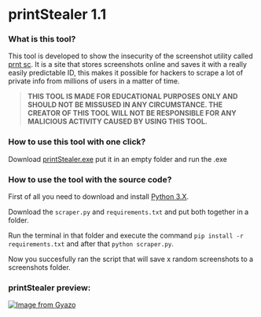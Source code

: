 # printStealer 1.1

### What is this tool?

This tool is developed to show the insecurity of the screenshot utility called [prnt sc](https://prnt.sc/). It is a site that stores screenshots online and saves it with a really easily predictable ID, this makes it possible for hackers to scrape a lot of private info from millions of users in a matter of time.

> **THIS TOOL IS MADE FOR EDUCATIONAL PURPOSES ONLY AND SHOULD NOT BE MISSUSED IN ANY CIRCUMSTANCE. THE CREATOR OF THIS TOOL WILL NOT BE RESPONSIBLE FOR ANY MALICIOUS ACTIVITY CAUSED BY USING THIS TOOL.**

### How to use this tool with one click?

Download [printStealer.exe](https://github.com/appelsiensam/printStealer/releases/tag/printStealer) put it in an empty folder and run the .exe

### How to use the tool with the source code?

First of all you need to download and install [Python 3.X](https://www.python.org/downloads/).

Download the `scraper.py` and `requirements.txt` and put both together in a folder.

Run the terminal in that folder and execute the command `pip install -r requirements.txt` and after that `python scraper.py`.

Now you succesfully ran the script that will save x random screenshots to a screenshots folder.

### printStealer preview:

[![Image from Gyazo](https://i.gyazo.com/404266882b8349f819a211ba0d4939aa.gif)](https://gyazo.com/404266882b8349f819a211ba0d4939aa)
